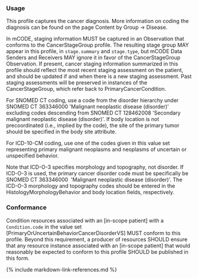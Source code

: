 ### Usage

This profile captures the cancer diagnosis. More information on coding the diagnosis can be found on the page Content by Group -> Disease.

In mCODE, staging information MUST be captured in an Observation that conforms to the CancerStageGroup profile. The resulting stage group MAY appear in this profile, in `stage.summary` and `stage.type`, but mCODE Data Senders and Receivers MAY ignore it in favor of the CancerStageGroup Observation. If present, cancer staging information summarized in this profile should reflect the most recent staging assessment on the patient, and should be updated if and when there is a new staging assessment. Past staging assessments will be preserved in instances of the CancerStageGroup, which refer back to PrimaryCancerCondition.

For SNOMED CT coding, use a code from the disorder hierarchy under SNOMED CT 363346000 'Malignant neoplastic disease (disorder)' excluding codes descending from SNOMED CT 128462008 'Secondary malignant neoplastic disease (disorder)'. If body location is not precoordinated (i.e., implied by the code), the site of the primary tumor should be specified in the body site attribute.

For ICD-10-CM coding, use one of the codes given in this value set representing primary malignant neoplasms and neoplasms of uncertain or unspecified behavior.

Note that ICD-O-3 specifies morphology and topography, not disorder. If ICD-O-3 is used, the primary cancer disorder code must be specifically be SNOMED CT 363346000  'Malignant neoplastic disease (disorder)'. The ICD-O-3 morphology and topography codes should be entered in the HistologyMorphologyBehavior and body location fields, respectively.


### Conformance

Condition resources associated with an [in-scope patient] with a `Condition.code` in the value set [PrimaryOrUncertainBehaviorCancerDisorderVS] MUST conform to this profile. Beyond this requirement, a producer of resources SHOULD ensure that any resource instance associated with an [in-scope patient] that would reasonably be expected to conform to this profile SHOULD be published in this form.

{% include markdown-link-references.md %}